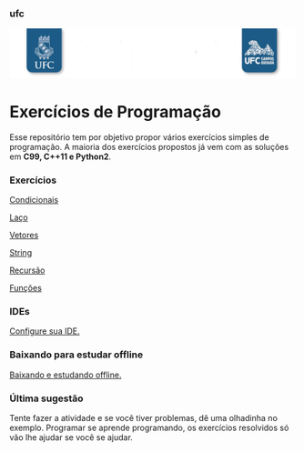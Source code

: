 ### ufc
![](https://github.com/qxcodefup/trabalhos/raw/master/imagens/header.png)
# Exercícios de Programação

Esse repositório tem por objetivo propor vários exercícios simples de programação. A maioria dos exercícios propostos já vem com as soluções em **C99, C++11 e Python2**.

### Exercícios

[Condicionais](01_condicionais.md#ufc)

[Laço](02_laco.md#ufc)

[Vetores](03_vetores.md#ufc)

[String](04_strings.md#ufc)

[Recursão](08_recursividade.md#ufc)

[Funções](09_funcoes.md#ufc)

### IDEs
[Configure sua IDE.](ides/Readme.md#ufc)

### Baixando para estudar offline
[Baixando e estudando offline.](offline/Readme.md#ufc)

### Última sugestão

Tente fazer a atividade e se você tiver problemas, dê uma olhadinha no exemplo. Programar se aprende programando, os exercícios resolvidos só vão lhe ajudar se você se ajudar.
